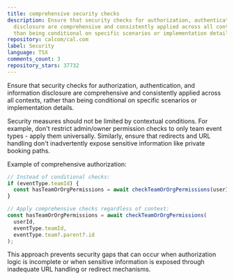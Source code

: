 ```yaml
---
title: comprehensive security checks
description: Ensure that security checks for authorization, authentication, and information
  disclosure are comprehensive and consistently applied across all contexts, rather
  than being conditional on specific scenarios or implementation details.
repository: calcom/cal.com
label: Security
language: TSX
comments_count: 3
repository_stars: 37732
---
```


Ensure that security checks for authorization, authentication, and information disclosure are comprehensive and consistently applied across all contexts, rather than being conditional on specific scenarios or implementation details.

Security measures should not be limited by contextual conditions. For example, don't restrict admin/owner permission checks to only team event types - apply them universally. Similarly, ensure that redirects and URL handling don't inadvertently expose sensitive information like private booking paths.

Example of comprehensive authorization:
```typescript
// Instead of conditional checks:
if (eventType.teamId) {
  const hasTeamOrOrgPermissions = await checkTeamOrOrgPermissions(userId, eventType.teamId);
}

// Apply comprehensive checks regardless of context:
const hasTeamOrOrgPermissions = await checkTeamOrOrgPermissions(
  userId, 
  eventType.teamId, 
  eventType.team?.parent?.id
);
```

This approach prevents security gaps that can occur when authorization logic is incomplete or when sensitive information is exposed through inadequate URL handling or redirect mechanisms.